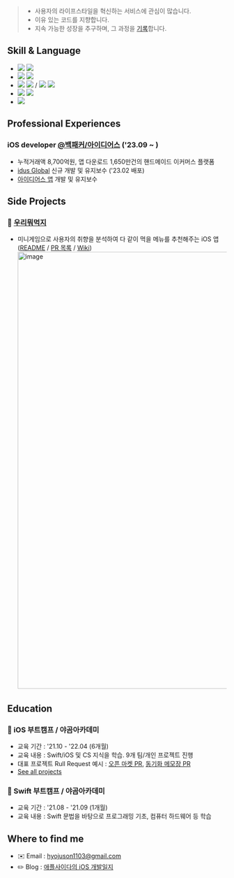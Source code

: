 > * 사용자의 라이프스타일을 혁신하는 서비스에 관심이 많습니다.
> * 이유 있는 코드를 지향합니다.
> * 지속 가능한 성장을 추구하며, 그 과정을 [기록](https://applecider2020.tistory.com/)합니다.

## Skill & Language
- <img src="https://img.shields.io/badge/iOS(UIKit)-181717?style=flat-square&logo=Apple&logoColor=Black"/> <img src="https://img.shields.io/badge/Swift-F05138?style=flat-square&logo=Swift&logoColor=white"/>
- <img src="https://img.shields.io/badge/RxSwift-b7178c?style=flat-square&logo=ReactiveX&logoColor=white"/> <img src="https://img.shields.io/badge/Combine-F05138?style=flat-square&logo=Swift&logoColor=white"/>
- <img src="https://img.shields.io/badge/Realm-39477F?style=flat-square&logo=Realm&logoColor=white"/> <img src="https://img.shields.io/badge/Firebase-FFCA28?style=flat-square&logo=Firebase&logoColor=181717"/> / <img src="https://img.shields.io/badge/SPM-F05138?style=flat-square&logo=Swift&logoColor=white"/> <img src="https://img.shields.io/badge/CocoaPods-EE3322?style=flat-square&logo=CocoaPods&logoColor=white"/>
- <img src="https://img.shields.io/badge/Git-F05032?style=flat-square&logo=Git&logoColor=white"/> <img src="https://img.shields.io/badge/GitHub-181717?style=flat-square&logo=GitHub&logoColor=white"/>
- <img src="https://img.shields.io/badge/TDD-009287?style=flat-square&logo=Cachet&logoColor=white"/>

## Professional Experiences
### iOS developer [@백패커/아이디어스](https://team.idus.com/) ('23.09 ~ )
- 누적거래액 8,700억원, 앱 다운로드 1,650만건의 핸드메이드 이커머스 플랫폼
- [idus Global](https://apps.apple.com/kr/app/idus-global/id1632847460) 신규 개발 및 유지보수 ('23.02 배포) 
- [아이디어스 앱](https://apps.apple.com/kr/app/%EC%95%84%EC%9D%B4%EB%94%94%EC%96%B4%EC%8A%A4-idus/id872469884) 개발 및 유지보수

## Side Projects
### 🍙 [우리뭐먹지](https://apps.apple.com/app/1632157845)
- 미니게임으로 사용자의 취향을 분석하여 다 같이 먹을 메뉴를 추천해주는 iOS 앱 ([README](https://github.com/just1103/WhatWeEat) / [PR 목록](https://github.com/just1103/WhatWeEat/pulls?q=is%3Apr+is%3Aclosed) / [Wiki](https://github.com/just1103/WhatWeEat/wiki))
   <img width="1000" alt="image" src="https://user-images.githubusercontent.com/70856586/178147195-49f6ccd8-1972-44aa-8abf-8e054bdc8839.png">

## Education
### 🍎 iOS 부트캠프 / 야곰아카데미
* 교육 기간 : '21.10 - '22.04 (6개월) 
* 교육 내용 : Swift/iOS 및 CS 지식을 학습. 9개 팀/개인 프로젝트 진행
* 대표 프로젝트 Rull Request 예시 : [오픈 마켓 PR](https://github.com/yagom-academy/ios-open-market/pull/114), [동기화 메모장 PR](https://github.com/yagom-academy/ios-cloud-notes/pull/88)
* [See all projects](https://github.com/just1103/just1103/blob/main/Projects_Bootcamp.md)

### 🍎 Swift 부트캠프 / 야곰아카데미
* 교육 기간 : '21.08 - '21.09 (1개월)
* 교육 내용 : Swift 문법을 바탕으로 프로그래밍 기초, 컴퓨터 하드웨어 등 학습

## Where to find me
* ✉️ Email : hyojuson1103@gmail.com
* ✏️ Blog : [애플사이다의 iOS 개발일지](https://applecider2020.tistory.com/)
